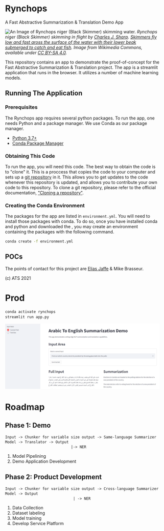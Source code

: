 # Rynchops
A Fast Abstractive Summarization & Translation Demo App

![An Image of Rynchops niger (Black Skimmer) skimming water.](https://upload.wikimedia.org/wikipedia/commons/2/27/Black_skimmer_%28Rynchops_niger%29_in_flight.jpg)
_Rynchops niger (Black Skimmer) skimming in flight by [Charles J. Sharp](https://en.wikipedia.org/wiki/File:Black_skimmer_(Rynchops_niger)_in_flight.jpg). [Skimmers fly low and fast aross the surface of the water with their lower beak submerged to catch and eat fish](https://youtu.be/Rg6k-9tkhYA). Image from Wikimedia Commons, available under [CC BY-SA 4.0](https://creativecommons.org/licenses/by-sa/4.0/deed.en)._

This repository contains an app to demonstrate the proof-of-concept for the Fast Abstractive Summarization & Translation project. The app is a streamlit application that runs in the browser. It utilizes a number of machine learning models.

## Running The Application

### Prerequisites
The Rynchops app requires several python packages. To run the app, one needs Python and a package manager. We use Conda as our package manager.
  * [Python 3.7+](https://www.python.org/downloads/)
  * [Conda Package Manager](https://docs.conda.io/projects/conda/en/latest/user-guide/install/index.html)

### Obtaining This Code
To run the app, you will need this code. The best way to obtain the code is to "clone" it. This is a proccess that copies the code to your computer and sets up a [git repository](https://docs.github.com/en/repositories/creating-and-managing-repositories/about-repositories) in it. This allows you to get updates to the code whenever this repository is updated, and allows you to contribute your own code to this repository. To clone a git repository, please refer to the official documentation, ["Cloning a repository"](https://docs.github.com/en/repositories/creating-and-managing-repositories/cloning-a-repository).

### Creating the Conda Environment
The packages for the app are listed in `environment.yml`. You will need to install those packages with conda. To do so, once you have installed conda and python and downloaded the , you may create an environment containing the packages with the following command.
```bash
conda create -f environment.yml
```

## POCs
The points of contact for this project are [Elias Jaffe](https://github.com/Ejjaffe) & Mike Brasseur.

(c) ATS 2021

# Prod
```bash
conda activate rynchops
streamlit run app.py
```
![Screenshot of app summarization translation](img/screenshot1.png)

# Roadmap
## Phase 1: Demo
```
Input -> Chunker for variable size output -> Same-language Summarizer Model -> Translator -> Output
                              |-> NER 
```
1. Model Pipelining
2. Demo Application Development

## Phase 2: Product Development
```
Input -> Chunker for variable size output -> Cross-language Summarizer Model -> Output
                               | -> NER
```
1. Data Collection
2. Dataset labeling
3. Model training
4. Develop Service Platform

